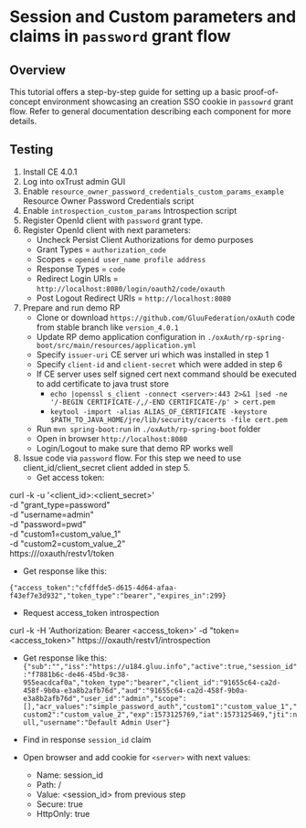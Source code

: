 # Session and Custom parameters and claims in `password` grant flow 

## Overview

This tutorial offers a step-by-step guide for setting up a basic proof-of-concept environment showcasing an creation SSO cookie in `passowrd` grant flow. Refer to general documentation describing each component for more details.

## Testing

1. Install CE 4.0.1
2. Log into oxTrust admin GUI
3. Enable `resource_owner_password_credentials_custom_params_example` Resource Owner Password Credentials script
4. Enable `introspection_custom_params` 	Introspection script
5. Register OpenId client with `password` grant type.
6. Register OpenId client with next parameters:
   - Uncheck Persist Client Authorizations for demo purposes
   - Grant Types = `authorization_code`
   - Scopes = `openid user_name profile address`
   - Response Types = `code`
   - Redirect Login URIs = `http://localhost:8080/login/oauth2/code/oxauth`
   - Post Logout Redirect URIs = `http://localhost:8080`
7. Prepare and run demo  RP
   - Clone or download `https://github.com/GluuFederation/oxAuth` code from stable branch like `version_4.0.1`
   - Update RP demo application configuration in `./oxAuth/rp-spring-boot/src/main/resources/application.yml`
   - Specify `issuer-uri` CE server uri which was installed in step 1
   - Specify `client-id` and `client-secret` which were added in step 6
   - If CE server uses self signed cert next command should be executed to add certificate to java trust store
     - `echo |openssl s_client -connect <server>:443 2>&1 |sed -ne '/-BEGIN CERTIFICATE-/,/-END CERTIFICATE-/p' > cert.pem`
     - `keytool -import -alias ALIAS_OF_CERTIFICATE -keystore $PATH_TO_JAVA_HOME/jre/lib/security/cacerts -file cert.pem`
   - Run `mvn spring-boot:run` in `./oxAuth/rp-spring-boot` folder
   - Open in browser `http://localhost:8080`
   - Login/Logout to make sure that demo RP works well      
8. Issue code via `password` flow. For this step we need to use client_id/client_secret client added in step 5.
   - Get access token:
   
curl -k -u '<client_id>:<client_secret>' \
 -d "grant_type=password" \
 -d "username=admin" \
 -d "password=pwd" \
 -d "custom1=custom_value_1" \
 -d "custom2=custom_value_2" \
 https://<server>/oxauth/restv1/token

   - Get response like this:

`{"access_token":"cfdffde5-d615-4d64-afaa-f43ef7e3d932","token_type":"bearer","expires_in":299}`

   - Request access_token introspection

curl -k -H 'Authorization: Bearer <access_token>' -d "token=<access_token>" https://<server>/oxauth/restv1/introspection

   - Get response like this:
`{"sub":"","iss":"https://u184.gluu.info","active":true,"session_id":"f7881b6c-de46-45bd-9c38-955eacdcaf0a","token_type":"bearer","client_id":"91655c64-ca2d-458f-9b0a-e3a8b2afb76d","aud":"91655c64-ca2d-458f-9b0a-e3a8b2afb76d","user_id":"admin","scope":[],"acr_values":"simple_password_auth","custom1":"custom_value_1","custom2":"custom_value_2","exp":1573125769,"iat":1573125469,"jti":null,"username":"Default Admin User"}`

   - Find in response `session_id` claim
   - Open browser and add cookie for `<server>` with next values:
     - Name: session_id
     - Path: /
     - Value: <session_id> from previous step
     - Secure: true
     - HttpOnly: true

